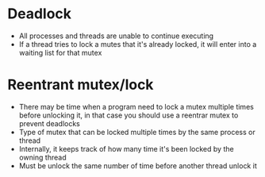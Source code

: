 # Deadlock
- All processes and threads are unable to continue executing
- If a thread tries to lock a mutes that it's already locked,
  it will enter into a waiting list for that mutex

# Reentrant mutex/lock
- There may be time when a program need to lock a mutex multiple times
  before unlocking it, in that case you should use a reentrar mutex to
  prevent deadlocks
- Type of mutex that can be locked multiple times by the same process or thread
- Internally, it keeps track of how many time it's been locked by the owning thread
- Must be unlock the same number of time before another thread unlock it